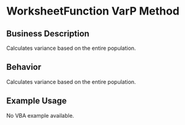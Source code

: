 # WorksheetFunction VarP Method

## Business Description
Calculates variance based on the entire population.

## Behavior
Calculates variance based on the entire population.

## Example Usage
No VBA example available.